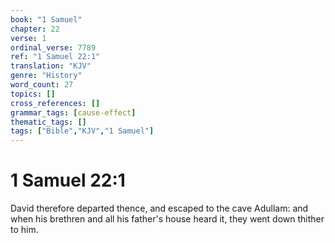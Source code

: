 ```yaml
---
book: "1 Samuel"
chapter: 22
verse: 1
ordinal_verse: 7789
ref: "1 Samuel 22:1"
translation: "KJV"
genre: "History"
word_count: 27
topics: []
cross_references: []
grammar_tags: [cause-effect]
thematic_tags: []
tags: ["Bible","KJV","1 Samuel"]
---
```


# 1 Samuel 22:1

David therefore departed thence, and escaped to the cave Adullam: and when his brethren and all his father's house heard it, they went down thither to him.
